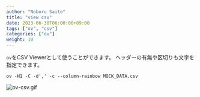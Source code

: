 ```yaml
---
author: "Noboru Saito"
title: "view csv"
date: 2023-06-30T06:00:00+09:00
tags: ["ov", "csv"]
categories: ["ov"]
weight: 10
---
```


`ov`をCSV Viewerとして使うことができます。
ヘッダーの有無や区切りも文字を指定できます。

```console
ov -H1 -C -d',' -c --column-rainbow MOCK_DATA.csv
```

![ov-csv.gif](/ov/ov-csv.gif)
